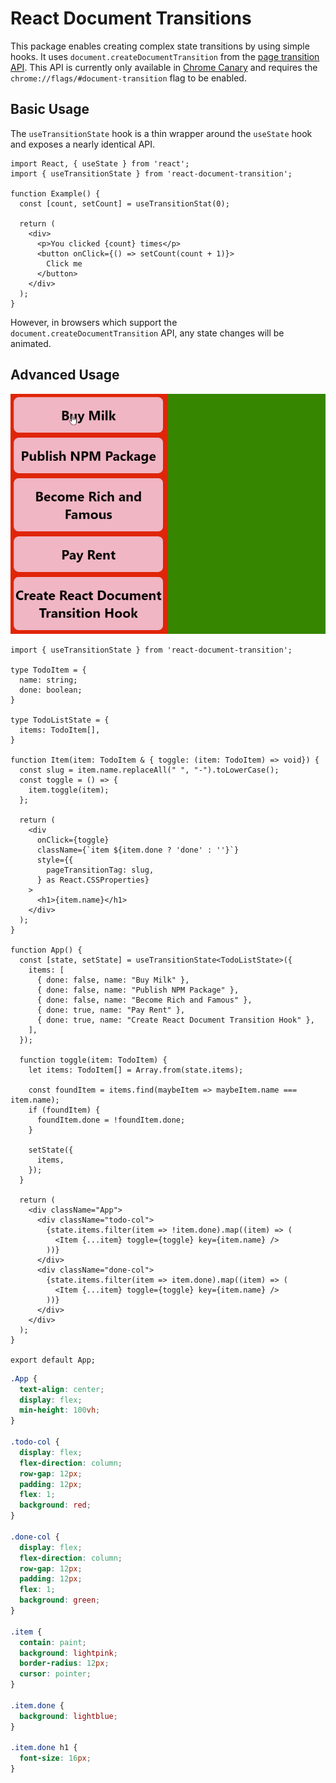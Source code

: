 # React Document Transitions

This package enables creating complex state transitions by using simple hooks. It uses `document.createDocumentTransition` from the [page transition API](https://github.com/WICG/shared-element-transitions/blob/main/developer-guide.md). This API is currently only available in [Chrome Canary](https://www.google.com/chrome/canary/) and requires the `chrome://flags/#document-transition` flag to be enabled.

## Basic Usage

The `useTransitionState` hook is a thin wrapper around the `useState` hook and exposes a nearly identical API.

```tsx
import React, { useState } from 'react';
import { useTransitionState } from 'react-document-transition';

function Example() {
  const [count, setCount] = useTransitionStat(0);

  return (
    <div>
      <p>You clicked {count} times</p>
      <button onClick={() => setCount(count + 1)}>
        Click me
      </button>
    </div>
  );
}
```

However, in browsers which support the `document.createDocumentTransition` API, any state changes will be animated.

## Advanced Usage

![ToDo List Example](https://raw.githubusercontent.com/bcheidemann/react-document-transition/main/assets/example-todo.gif)

```tsx
import { useTransitionState } from 'react-document-transition';

type TodoItem = {
  name: string;
  done: boolean;
}

type TodoListState = {
  items: TodoItem[],
}

function Item(item: TodoItem & { toggle: (item: TodoItem) => void}) {
  const slug = item.name.replaceAll(" ", "-").toLowerCase();
  const toggle = () => {
    item.toggle(item);
  };

  return (
    <div
      onClick={toggle}
      className={`item ${item.done ? 'done' : ''}`}
      style={{
        pageTransitionTag: slug,
      } as React.CSSProperties}
    >
      <h1>{item.name}</h1>
    </div>
  );
}

function App() {
  const [state, setState] = useTransitionState<TodoListState>({
    items: [
      { done: false, name: "Buy Milk" },
      { done: false, name: "Publish NPM Package" },
      { done: false, name: "Become Rich and Famous" },
      { done: true, name: "Pay Rent" },
      { done: true, name: "Create React Document Transition Hook" },
    ],
  });

  function toggle(item: TodoItem) {
    let items: TodoItem[] = Array.from(state.items);

    const foundItem = items.find(maybeItem => maybeItem.name === item.name);
    if (foundItem) {
      foundItem.done = !foundItem.done;
    }
    
    setState({
      items,
    });
  }

  return (
    <div className="App">
      <div className="todo-col">
        {state.items.filter(item => !item.done).map((item) => (
          <Item {...item} toggle={toggle} key={item.name} />
        ))}
      </div>
      <div className="done-col">
        {state.items.filter(item => item.done).map((item) => (
          <Item {...item} toggle={toggle} key={item.name} />
        ))}
      </div>
    </div>
  );
}

export default App;
```

```css
.App {
  text-align: center;
  display: flex;
  min-height: 100vh;
}

.todo-col {
  display: flex;
  flex-direction: column;
  row-gap: 12px;
  padding: 12px;
  flex: 1;
  background: red;
}

.done-col {
  display: flex;
  flex-direction: column;
  row-gap: 12px;
  padding: 12px;
  flex: 1;
  background: green;
}

.item {
  contain: paint;
  background: lightpink;
  border-radius: 12px;
  cursor: pointer;
}

.item.done {
  background: lightblue;
}

.item.done h1 {
  font-size: 16px;
}
```

